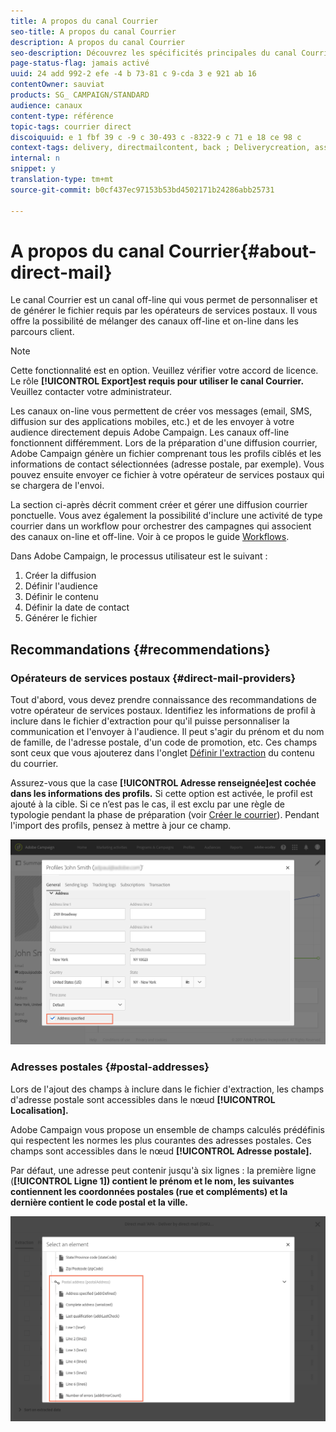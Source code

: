 ```yaml
---
title: A propos du canal Courrier
seo-title: A propos du canal Courrier
description: A propos du canal Courrier
seo-description: Découvrez les spécificités principales du canal Courrier dans Adobe Campaign.
page-status-flag: jamais activé
uuid: 24 add 992-2 efe -4 b 73-81 c 9-cda 3 e 921 ab 16
contentOwner: sauviat
products: SG_ CAMPAIGN/STANDARD
audience: canaux
content-type: référence
topic-tags: courrier direct
discoiquuid: e 1 fbf 39 c -9 c 30-493 c -8322-9 c 71 e 18 ce 98 c
context-tags: delivery, directmailcontent, back ; Deliverycreation, assistant
internal: n
snippet: y
translation-type: tm+mt
source-git-commit: b0cf437ec97153b53bd4502171b24286abb25731

---
```



# A propos du canal Courrier{#about-direct-mail}

Le canal Courrier est un canal off-line qui vous permet de personnaliser et de générer le fichier requis par les opérateurs de services postaux. Il vous offre la possibilité de mélanger des canaux off-line et on-line dans les parcours client.

>[!NOTE]
>
>Cette fonctionnalité est en option. Veuillez vérifier votre accord de licence. Le rôle **[!UICONTROL Export]est requis pour utiliser le canal Courrier.** Veuillez contacter votre administrateur.

Les canaux on-line vous permettent de créer vos messages (email, SMS, diffusion sur des applications mobiles, etc.) et de les envoyer à votre audience directement depuis Adobe Campaign. Les canaux off-line fonctionnent différemment. Lors de la préparation d'une diffusion courrier, Adobe Campaign génère un fichier comprenant tous les profils ciblés et les informations de contact sélectionnées (adresse postale, par exemple). Vous pouvez ensuite envoyer ce fichier à votre opérateur de services postaux qui se chargera de l'envoi.

La section ci-après décrit comment créer et gérer une diffusion courrier ponctuelle. Vous avez également la possibilité d'inclure une activité de type courrier dans un workflow pour orchestrer des campagnes qui associent des canaux on-line et off-line. Voir à ce propos le guide [Workflows](../../automating/using/workflow-data-and-processes.md).

Dans Adobe Campaign, le processus utilisateur est le suivant :

1. Créer la diffusion
1. Définir l'audience
1. Définir le contenu
1. Définir la date de contact
1. Générer le fichier

## Recommandations {#recommendations}

### Opérateurs de services postaux {#direct-mail-providers}

Tout d'abord, vous devez prendre connaissance des recommandations de votre opérateur de services postaux. Identifiez les informations de profil à inclure dans le fichier d'extraction pour qu'il puisse personnaliser la communication et l'envoyer à l'audience. Il peut s'agir du prénom et du nom de famille, de l'adresse postale, d'un code de promotion, etc. Ces champs sont ceux que vous ajouterez dans l'onglet [Définir l'extraction](../../channels/using/defining-the-direct-mail-content.md#defining-the-extraction) du contenu du courrier.

Assurez-vous que la case **[!UICONTROL Adresse renseignée]est cochée dans les informations des profils.** Si cette option est activée, le profil est ajouté à la cible. Si ce n’est pas le cas, il est exclu par une règle de typologie pendant la phase de préparation (voir [Créer le courrier](../../channels/using/creating-the-direct-mail.md)). Pendant l'import des profils, pensez à mettre à jour ce champ.

![](assets/direct_mail_22.png)

### Adresses postales {#postal-addresses}

Lors de l'ajout des champs à inclure dans le fichier d'extraction, les champs d'adresse postale sont accessibles dans le nœud **[!UICONTROL Localisation].**

Adobe Campaign vous propose un ensemble de champs calculés prédéfinis qui respectent les normes les plus courantes des adresses postales. Ces champs sont accessibles dans le nœud **[!UICONTROL Adresse postale].**

Par défaut, une adresse peut contenir jusqu'à six lignes : la première ligne (**[!UICONTROL Ligne 1]) contient le prénom et le nom, les suivantes contiennent les coordonnées postales (rue et compléments) et la dernière contient le code postal et la ville.**

![](assets/direct_mail_23.png)

